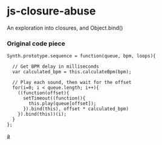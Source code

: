 # js-closure-abuse
An exploration into closures, and Object.bind()


### Original code piece

    Synth.prototype.sequence = function(queue, bpm, loops){

      // Get BPM delay in milliseconds
      var calculated_bpm = this.calculateBpm(bpm);

      // Play each sound, then wait for the offset
      for(i=0; i < queue.length; i++){
        ((function(offset){
          setTimeout((function(){
            this.play(queue[offset]);
          }).bind(this), offset * calculated_bpm)
        }).bind(this))(i);
      }
    };

[a](Source)
